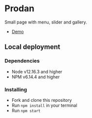 # Prodan

Small page with menu, slider and gallery.
- [Demo](https://alinamatuschak.github.io/prodan-design/)

## Local deployment

### Dependencies
* Node v12.16.3 and higher
* NPM v6.14.4 and higher

### Installing
* Fork and clone this repository
* Run `npm install` in your terminal
* Run `npm start`
